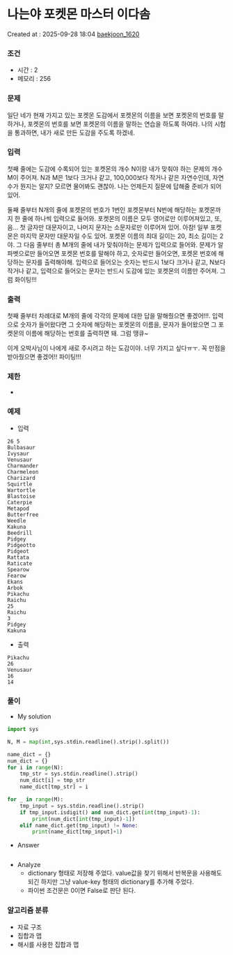 # 나는야 포켓몬 마스터 이다솜
Created at : 2025-09-28 18:04
[baekjoon_1620](https://www.acmicpc.net/problem/1620)
### 조건
- 시간 : 2
- 메모리 : 256
### 문제
일단 네가 현재 가지고 있는 포켓몬 도감에서 포켓몬의 이름을 보면 포켓몬의 번호를 말하거나, 포켓몬의 번호를 보면 포켓몬의 이름을 말하는 연습을 하도록 하여라. 나의 시험을 통과하면, 내가 새로 만든 도감을 주도록 하겠네.
### 입력
첫째 줄에는 도감에 수록되어 있는 포켓몬의 개수 N이랑 내가 맞춰야 하는 문제의 개수 M이 주어져. N과 M은 1보다 크거나 같고, 100,000보다 작거나 같은 자연수인데, 자연수가 뭔지는 알지? 모르면 물어봐도 괜찮아. 나는 언제든지 질문에 답해줄 준비가 되어있어.

둘째 줄부터 N개의 줄에 포켓몬의 번호가 1번인 포켓몬부터 N번에 해당하는 포켓몬까지 한 줄에 하나씩 입력으로 들어와. 포켓몬의 이름은 모두 영어로만 이루어져있고, 또, 음... 첫 글자만 대문자이고, 나머지 문자는 소문자로만 이루어져 있어. 아참! 일부 포켓몬은 마지막 문자만 대문자일 수도 있어. 포켓몬 이름의 최대 길이는 20, 최소 길이는 2야. 그 다음 줄부터 총 M개의 줄에 내가 맞춰야하는 문제가 입력으로 들어와. 문제가 알파벳으로만 들어오면 포켓몬 번호를 말해야 하고, 숫자로만 들어오면, 포켓몬 번호에 해당하는 문자를 출력해야해. 입력으로 들어오는 숫자는 반드시 1보다 크거나 같고, N보다 작거나 같고, 입력으로 들어오는 문자는 반드시 도감에 있는 포켓몬의 이름만 주어져. 그럼 화이팅!!!
### 출력
첫째 줄부터 차례대로 M개의 줄에 각각의 문제에 대한 답을 말해줬으면 좋겠어!!!. 입력으로 숫자가 들어왔다면 그 숫자에 해당하는 포켓몬의 이름을, 문자가 들어왔으면 그 포켓몬의 이름에 해당하는 번호를 출력하면 돼. 그럼 땡큐~

이게 오박사님이 나에게 새로 주시려고 하는 도감이야. 너무 가지고 싶다ㅠㅜ. 꼭 만점을 받아줬으면 좋겠어!! 파이팅!!!
### 제한
- 
### 예제
- 입력
```
26 5
Bulbasaur
Ivysaur
Venusaur
Charmander
Charmeleon
Charizard
Squirtle
Wartortle
Blastoise
Caterpie
Metapod
Butterfree
Weedle
Kakuna
Beedrill
Pidgey
Pidgeotto
Pidgeot
Rattata
Raticate
Spearow
Fearow
Ekans
Arbok
Pikachu
Raichu
25
Raichu
3
Pidgey
Kakuna
```
- 출력
```
Pikachu
26
Venusaur
16
14
``` 

### 풀이
- My solution
```python
import sys

N, M = map(int,sys.stdin.readline().strip().split())

name_dict = {}
num_dict = {}
for i in range(N):
    tmp_str = sys.stdin.readline().strip()
    num_dict[i] = tmp_str
    name_dict[tmp_str] = i

for _ in range(M):
    tmp_input = sys.stdin.readline().strip()
    if tmp_input.isdigit() and num_dict.get(int(tmp_input)-1):
        print(num_dict[int(tmp_input)-1])
    elif name_dict.get(tmp_input) != None:
        print(name_dict[tmp_input]+1)
```

- Answer
```python

```

- Analyze
	- dictionary 형태로 저장해 주었다. value값을 찾기 위해서 반복문을 사용해도 되긴 하지만 그냥 value-key  형태의 dictionary를 추가해 주었다.
	- 파이썬 조건문은 0이면 False로 판단 된다. 
### 알고리즘 분류
- 자료 구조
- 집합과 맵
- 해시를 사용한 집합과 맵